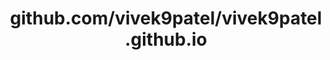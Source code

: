 ---
layout: post
title: github.com/vivek9patel/vivek9patel.github.io
categories: link
tags: [انگلیسی, برنامه‌نویسی]
---